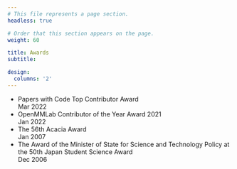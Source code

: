 ```yaml
---
# This file represents a page section.
headless: true

# Order that this section appears on the page.
weight: 60

title: Awards
subtitle:

design:
  columns: '2'
---
```


- Papers with Code Top Contributor Award
  <div class="text-muted exp-meta">Mar 2022</div>
- OpenMMLab Contributor of the Year Award 2021
  <div class="text-muted exp-meta">Jan 2022</div>
- The 56th Acacia Award
  <div class="text-muted exp-meta">Jan 2007</div>
- The Award of the Minister of State for Science and Technology Policy
  at the 50th Japan Student Science Award
  <div class="text-muted exp-meta">Dec 2006</div>
